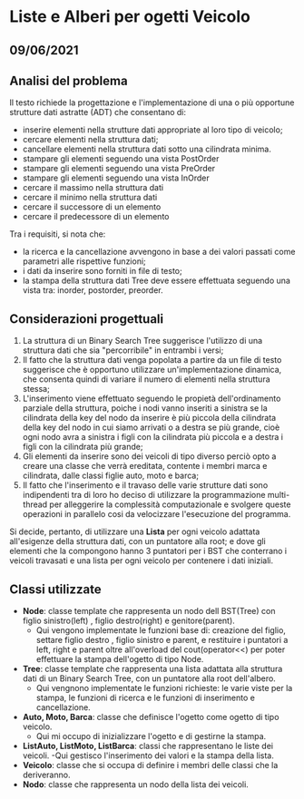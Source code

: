 # Liste e Alberi per ogetti Veicolo
## 09/06/2021

## Analisi del problema

Il testo richiede la progettazione e l'implementazione di una o più opportune strutture dati astratte (ADT) che consentano di:

+ inserire elementi nella strutture dati appropriate al loro tipo di veicolo;
+ cercare elementi nella struttura dati;
+ cancellare elementi nella struttura dati sotto una cilindrata minima.
+ stampare gli elementi seguendo una vista PostOrder
+ stampare gli elementi seguendo una vista PreOrder
+ stampare gli elementi seguendo una vista InOrder
+ cercare il massimo nella struttura dati
+ cercare il minimo nella struttura dati
+ cercare il successore di un elemento
+ cercare il predecessore di un elemento


Tra i requisiti, si nota che:

+ la ricerca e la cancellazione avvengono in base a dei valori passati come parametri alle rispettive funzioni;
+ i dati da inserire sono forniti in  file di testo;
+ la stampa della struttura dati Tree deve essere effettuata seguendo una vista tra: inorder, postorder, preorder.

## Considerazioni progettuali

1. La struttura di un Binary Search Tree suggerisce l'utilizzo di una struttura dati che sia "percorribile" in entrambi i versi;
2. Il fatto che la struttura dati venga popolata a partire da un file di testo suggerisce che è opportuno utilizzare un'implementazione dinamica, che consenta quindi di variare il numero di elementi nella struttura stessa;
3. L'inserimento viene effettuato seguendo le propietà dell'ordinamento parziale della struttura, poiche i nodi vanno inseriti a sinistra se la cilindrata della key del nodo da inserire è più piccola della cilindrata della key del nodo in cui siamo arrivati o a destra se più grande, cioè ogni nodo avra a sinistra i figli con la cilindrata più piccola e a destra i figli con la cilindrata più grande;
4. Gli elementi da inserire sono dei veicoli di tipo diverso perciò opto a creare una classe che verrà ereditata, contente i membri marca e cilindrata, dalle classi figlie auto, moto e barca;
5. Il fatto che l'inserimento e il travaso delle varie strutture dati sono indipendenti tra di loro ho deciso di utilizzare la programmazione multi-thread per alleggerire la complessità computazionale e svolgere queste operazioni in parallelo cosi da velocizzare l'esecuzione del programma.

Si decide, pertanto, di utilizzare una **Lista** per ogni veicolo adattata all'esigenze della struttura dati, con un puntatore alla root; e dove gli elementi che la compongono hanno 3 puntatori per i BST che conterrano i veicoli travasati e una lista per ogni veicolo per contenere i dati iniziali.


## Classi utilizzate

+ **Node**: classe template che rappresenta un nodo dell BST(Tree) con figlio sinistro(left) , figlio destro(right) e genitore(parent).
     - Qui vengono implementate le funzioni base di: creazione del figlio, settare figlio destro , figlio sinistro e parent, e restituire i puntatori a left, right e parent oltre all'overload del cout(operator<<) per poter effettuare la stampa dell'ogetto di tipo Node<T>.
+ **Tree**: classe template che rappresenta una lista adattata alla struttura dati di un Binary Search Tree, con un puntatore alla root dell'albero.
    - Qui vengnono implementate le funzioni richieste: le varie viste per la stampa, le funzioni di ricerca e le funzioni di inserimento e cancellazione.
+ **Auto, Moto, Barca**: classe che definisce l'ogetto come ogetto di tipo veicolo.
    - Qui mi occupo di inizializzare l'ogetto e di gestirne la stampa.
+ **ListAuto, ListMoto, ListBarca**: classi che rappresentano le liste dei veicoli.
    -Qui gestisco l'inserimento dei valori e la stampa della lista.
+ **Veicolo**: classe che si occupa di definire i membri delle classi che la deriveranno.
+ **Nodo**: classe che rappresenta un nodo della lista dei veicoli.
